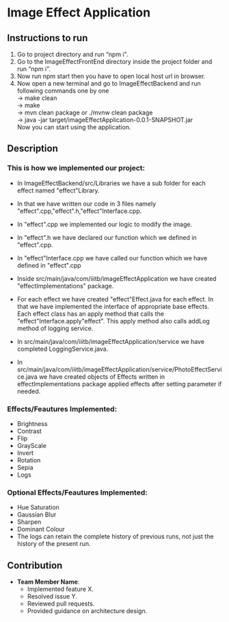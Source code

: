 # Image Effect Application

## Instructions to run
1. Go to project directory and run “npm i".
2. Go to the ImageEffectFrontEnd directory inside the project folder and run “npm i".
3. Now run npm start then you have to open local host url in browser.
4. Now open a new terminal and go to ImageEffectBackend and run following commands one by one  
-> make clean  
-> make  
-> mvn clean package  or ./mvnw clean package   
-> java -jar target/imageEffectApplication-0.0.1-SNAPSHOT.jar   
Now you can start using the application.  

## Description
### This is how we implemented our project:
* In ImageEffectBackend/src/Libraries we have a sub folder for each effect named "effect"Library.  
* In that we have written our code in 3 files namely "effect".cpp,"effect".h,"effect"Interface.cpp.  
* In "effect".cpp we implemented our logic to modify the image.    
* In "effect".h we have declared our function which we defined in "effect".cpp.   
* In "effect"Interface.cpp we have called our function which we have defined in "effect".cpp    
   
* Inside src/main/java/com/iiitb/imageEffectApplication we have created "effectImplementations" package.   
* For each effect we have created "effect"Effect.java for each effect. In that we have implemented the interface of appropriate base effects. Each effect class has an apply method that calls the "effect"Interface.apply"effect". This apply method also calls addLog method of logging service.     
   
* In src/main/java/com/iiitb/imageEffectApplication/service we have completed LoggingService.java.
* In src/main/java/com/iiitb/imageEffectApplication/service/PhotoEffectService.java we have created objects of Effects written in effectImplementations package applied effects after setting parameter if needed.

### Effects/Feautures Implemented:
* Brightness  
* Contrast
* Flip
* GrayScale
* Invert
* Rotation
* Sepia
* Logs
### Optional Effects/Feautures Implemented:
* Hue Saturation
* Gaussian Blur
* Sharpen
* Dominant Colour
* The logs can retain the complete history of previous runs, not just the history of the present run.

## Contribution

- **Team Member Name**:
  - Implemented feature X.
  - Resolved issue Y.
  - Reviewed pull requests.
  - Provided guidance on architecture design.